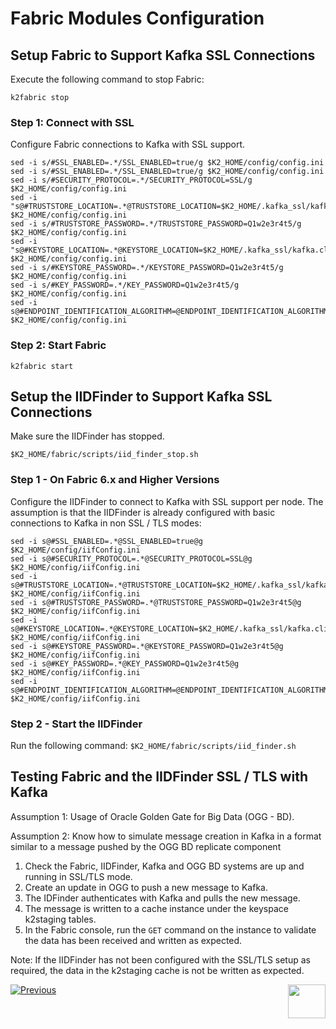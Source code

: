 # Fabric Modules Configuration  

## Setup Fabric to Support Kafka SSL Connections 

Execute the following command to stop Fabric:

```k2fabric stop```

### Step 1: Connect with SSL

Configure Fabric connections to Kafka with SSL support.

```
sed -i s/#SSL_ENABLED=.*/SSL_ENABLED=true/g $K2_HOME/config/config.ini
sed -i s/#SSL_ENABLED=.*/SSL_ENABLED=true/g $K2_HOME/config/config.ini
sed -i s/#SECURITY_PROTOCOL=.*/SECURITY_PROTOCOL=SSL/g $K2_HOME/config/config.ini
sed -i "s@#TRUSTSTORE_LOCATION=.*@TRUSTSTORE_LOCATION=$K2_HOME/.kafka_ssl/kafka.client.truststore.jks@" $K2_HOME/config/config.ini
sed -i s/#TRUSTSTORE_PASSWORD=.*/TRUSTSTORE_PASSWORD=Q1w2e3r4t5/g $K2_HOME/config/config.ini
sed -i "s@#KEYSTORE_LOCATION=.*@KEYSTORE_LOCATION=$K2_HOME/.kafka_ssl/kafka.client.keystore.jks@" $K2_HOME/config/config.ini
sed -i s/#KEYSTORE_PASSWORD=.*/KEYSTORE_PASSWORD=Q1w2e3r4t5/g $K2_HOME/config/config.ini
sed -i s/#KEY_PASSWORD=.*/KEY_PASSWORD=Q1w2e3r4t5/g $K2_HOME/config/config.ini
sed -i s@#ENDPOINT_IDENTIFICATION_ALGORITHM=@ENDPOINT_IDENTIFICATION_ALGORITHM=@g $K2_HOME/config/config.ini
```

### Step 2: Start Fabric

```k2fabric start```

 
## Setup the IIDFinder to Support Kafka SSL Connections

Make sure the IIDFinder has stopped.

```$K2_HOME/fabric/scripts/iid_finder_stop.sh```


### Step 1 - On Fabric 6.x and Higher Versions 

Configure the IIDFinder to connect to Kafka with SSL support per node. The assumption is that the IIDFinder is already configured with basic connections to Kafka in non SSL / TLS modes:

```
sed -i s@#SSL_ENABLED=.*@SSL_ENABLED=true@g $K2_HOME/config/iifConfig.ini
sed -i s@#SECURITY_PROTOCOL=.*@SECURITY_PROTOCOL=SSL@g $K2_HOME/config/iifConfig.ini
sed -i s@#TRUSTSTORE_LOCATION=.*@TRUSTSTORE_LOCATION=$K2_HOME/.kafka_ssl/kafka.client.truststore.jks@g $K2_HOME/config/iifConfig.ini
sed -i s@#TRUSTSTORE_PASSWORD=.*@TRUSTSTORE_PASSWORD=Q1w2e3r4t5@g $K2_HOME/config/iifConfig.ini
sed -i s@#KEYSTORE_LOCATION=.*@KEYSTORE_LOCATION=$K2_HOME/.kafka_ssl/kafka.client.keystore.jks@g $K2_HOME/config/iifConfig.ini
sed -i s@#KEYSTORE_PASSWORD=.*@KEYSTORE_PASSWORD=Q1w2e3r4t5@g $K2_HOME/config/iifConfig.ini
sed -i s@#KEY_PASSWORD=.*@KEY_PASSWORD=Q1w2e3r4t5@g $K2_HOME/config/iifConfig.ini
sed -i s@#ENDPOINT_IDENTIFICATION_ALGORITHM=@ENDPOINT_IDENTIFICATION_ALGORITHM=@g $K2_HOME/config/iifConfig.ini
```

### Step 2 - Start the IIDFinder

Run the following command:
```$K2_HOME/fabric/scripts/iid_finder.sh```


## Testing Fabric and the IIDFinder SSL / TLS with Kafka

Assumption 1: Usage of Oracle Golden Gate for Big Data (OGG - BD). 

Assumption 2: Know how to simulate message creation in Kafka in a format similar to a message pushed by the OGG BD replicate component

1. Check the	Fabric, IIDFinder, Kafka and OGG BD systems are up and running in SSL/TLS mode.
2.	Create an update in OGG to push a new message to Kafka.
3. The IDFinder authenticates with Kafka and pulls the new message.
4.	The message is written to a cache instance under the keyspace k2staging tables.
5.	In the Fabric console, run the ```GET``` command on the instance to validate the data has been received and written as expected.


Note:
If the IIDFinder has not been configured with the SSL/TLS setup as required, the data in the k2staging cache is not be written as expected.



[![Previous](/articles/images/Previous.png)](/articles/99_fabric_infras/devops/05_oracleGG_hardening.md)[<img align="right" width="60" height="54" src="/articles/images/Next.png">](/articles/99_fabric_infras/devops/07_fabric_ES_SSH.md)
